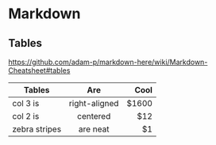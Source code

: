Markdown
========



Tables
------

https://github.com/adam-p/markdown-here/wiki/Markdown-Cheatsheet#tables


| Tables        | Are           | Cool  |
| ------------- |:-------------:| -----:|
| col 3 is      | right-aligned | $1600 |
| col 2 is      | centered      |   $12 |
| zebra stripes | are neat      |    $1 |
